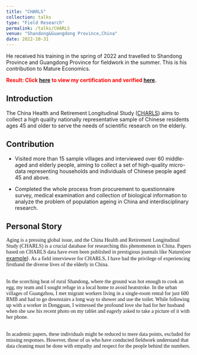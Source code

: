 ```yaml
---
title: "CHARLS"
collection: talks
type: "Field Research"
permalink: /talks/CHARLS
venue: "Shandong&Guangdong Province,China"
date: 2022-10-31
---
```


He received his training in the spring of 2022 and travelled to Shandong Province and Guangdong Province for fieldwork in the summer. This is his contribution to Mature Economics.

<span style="color:red">**Result: Click [here]({{site.url}}/file/2022年9月+优秀队伍+北京大学CHARLS.pdf) to view my certification and verified [here](https://charls.pku.edu.cn/info/1131/1802.htm).**

Introduction
---
The China Health and Retirement Longitudinal Study ([CHARLS](https://charls.pku.edu.cn/en/)) aims to collect a high quality nationally representative sample of Chinese residents ages 45 and older to serve the needs of scientific research on the elderly.

Contribution
---
*	Visited more than 15 sample villages and interviewed over 60 middle-aged and elderly people, aiming to collect a set of high-quality micro-data representing households and individuals of Chinese people aged 45 and above.
  
*	Completed the whole process from procurement to questionnaire survey, medical examination and collection of biological information to analyze the problem of population ageing in China and interdisciplinary research.

Personal Story
---
<font face="Times New Roman">Aging is a pressing global issue, and the China Health and Retirement Longitudinal Study (CHARLS) is a crucial database for researching this phenomenon in China. Papers based on CHARLS data have even been published in prestigious journals like Nature(see </font>[example](https://www.nature.com/articles/s41591-024-03184-3#citeas))<font face="Times New Roman">. As a field interviewer for CHARLS, I have had the privilege of experiencing firsthand the diverse lives of the elderly in China. <br>    <br>

In the scorching heat of rural Shandong, where the ground was hot enough to cook an egg, my team and I sought refuge in a local home to avoid heatstroke. In the urban villages of Guangzhou, I met migrant workers living in a single-room rental for just 600 RMB and had to go downstairs a long way to shower and use the toilet. While following up with a worker in Dongguan, I witnessed the profound love she had for her husband when she saw his recent photo on my tablet and eagerly asked to take a picture of it with her phone. <br>    <br>

In academic papers, these individuals might be reduced to mere data points, excluded for missing responses. However, those of us who have conducted fieldwork understand that data cleaning must be done with empathy and respect for the people behind the numbers.</font>

